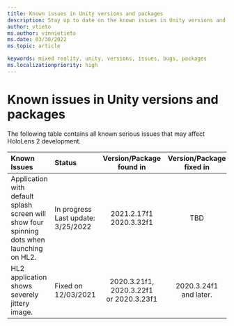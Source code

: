 ```yaml
---
title: Known issues in Unity versions and packages
description: Stay up to date on the known issues in Unity versions and packages.
author: vtieto
ms.author: vinnietieto
ms.date: 03/30/2022
ms.topic: article

keywords: mixed reality, unity, versions, issues, bugs, packages
ms.localizationpriority: high
---
```


# Known issues in Unity versions and packages

The following table contains all known serious issues that may affect HoloLens 2 development.

| Known Issues | Status | Version/Package found in | Version/Package fixed in |
| :------------ | :------ | :------------------------: | :--------------: |
| Application with default splash screen will show four spinning dots when launching on HL2. |In progress<br> Last update:<br> 3/25/2022 | 2021.2.17f1<br>  2020.3.32f1  | TBD |
| HL2 application shows severely jittery image. | Fixed on 12/03/2021 | 2020.3.21f1, 2020.3.22f1<br> or 2020.3.23f1 | 2020.3.24f1<br> and later. |

